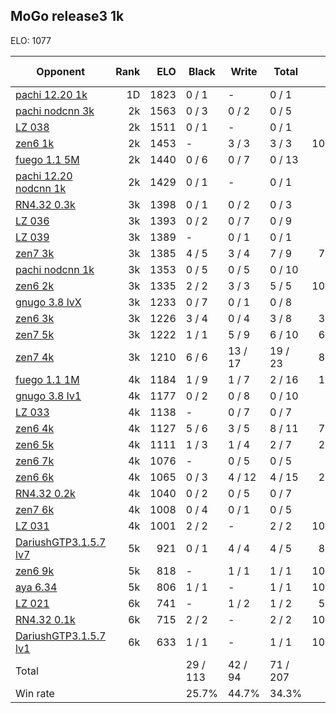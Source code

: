 ## MoGo release3 1k ##

ELO: 1077

Opponent | Rank | ELO | Black | Write | Total | Win rate
---------|-----:|----:|-------|-------|-------|-------:
[pachi 12.20 1k](pachi%2012.20%201k.md) | 1D | 1823 | 0 / 1 | - | 0 / 1 | 0.0%
[pachi nodcnn 3k](pachi%20nodcnn%203k.md) | 2k | 1563 | 0 / 3 | 0 / 2 | 0 / 5 | 0.0%
[LZ 038](LZ%20038.md) | 2k | 1511 | 0 / 1 | - | 0 / 1 | 0.0%
[zen6 1k](zen6%201k.md) | 2k | 1453 | - | 3 / 3 | 3 / 3 | 100.0%
[fuego 1.1 5M](fuego%201.1%205M.md) | 2k | 1440 | 0 / 6 | 0 / 7 | 0 / 13 | 0.0%
[pachi 12.20 nodcnn 1k](pachi%2012.20%20nodcnn%201k.md) | 2k | 1429 | 0 / 1 | - | 0 / 1 | 0.0%
[RN4.32 0.3k](RN4.32%200.3k.md) | 3k | 1398 | 0 / 1 | 0 / 2 | 0 / 3 | 0.0%
[LZ 036](LZ%20036.md) | 3k | 1393 | 0 / 2 | 0 / 7 | 0 / 9 | 0.0%
[LZ 039](LZ%20039.md) | 3k | 1389 | - | 0 / 1 | 0 / 1 | 0.0%
[zen7 3k](zen7%203k.md) | 3k | 1385 | 4 / 5 | 3 / 4 | 7 / 9 | 77.8%
[pachi nodcnn 1k](pachi%20nodcnn%201k.md) | 3k | 1353 | 0 / 5 | 0 / 5 | 0 / 10 | 0.0%
[zen6 2k](zen6%202k.md) | 3k | 1335 | 2 / 2 | 3 / 3 | 5 / 5 | 100.0%
[gnugo 3.8 lvX](gnugo%203.8%20lvX.md) | 3k | 1233 | 0 / 7 | 0 / 1 | 0 / 8 | 0.0%
[zen6 3k](zen6%203k.md) | 3k | 1226 | 3 / 4 | 0 / 4 | 3 / 8 | 37.5%
[zen7 5k](zen7%205k.md) | 3k | 1222 | 1 / 1 | 5 / 9 | 6 / 10 | 60.0%
[zen7 4k](zen7%204k.md) | 3k | 1210 | 6 / 6 | 13 / 17 | 19 / 23 | 82.6%
[fuego 1.1 1M](fuego%201.1%201M.md) | 4k | 1184 | 1 / 9 | 1 / 7 | 2 / 16 | 12.5%
[gnugo 3.8 lv1](gnugo%203.8%20lv1.md) | 4k | 1177 | 0 / 2 | 0 / 8 | 0 / 10 | 0.0%
[LZ 033](LZ%20033.md) | 4k | 1138 | - | 0 / 7 | 0 / 7 | 0.0%
[zen6 4k](zen6%204k.md) | 4k | 1127 | 5 / 6 | 3 / 5 | 8 / 11 | 72.7%
[zen6 5k](zen6%205k.md) | 4k | 1111 | 1 / 3 | 1 / 4 | 2 / 7 | 28.6%
[zen6 7k](zen6%207k.md) | 4k | 1076 | - | 0 / 5 | 0 / 5 | 0.0%
[zen6 6k](zen6%206k.md) | 4k | 1065 | 0 / 3 | 4 / 12 | 4 / 15 | 26.7%
[RN4.32 0.2k](RN4.32%200.2k.md) | 4k | 1040 | 0 / 2 | 0 / 5 | 0 / 7 | 0.0%
[zen7 6k](zen7%206k.md) | 4k | 1008 | 0 / 4 | 0 / 1 | 0 / 5 | 0.0%
[LZ 031](LZ%20031.md) | 4k | 1001 | 2 / 2 | - | 2 / 2 | 100.0%
[DariushGTP3.1.5.7 lv7](DariushGTP3.1.5.7%20lv7.md) | 5k | 921 | 0 / 1 | 4 / 4 | 4 / 5 | 80.0%
[zen6 9k](zen6%209k.md) | 5k | 818 | - | 1 / 1 | 1 / 1 | 100.0%
[aya 6.34](aya%206.34.md) | 5k | 806 | 1 / 1 | - | 1 / 1 | 100.0%
[LZ 021](LZ%20021.md) | 6k | 741 | - | 1 / 2 | 1 / 2 | 50.0%
[RN4.32 0.1k](RN4.32%200.1k.md) | 6k | 715 | 2 / 2 | - | 2 / 2 | 100.0%
[DariushGTP3.1.5.7 lv1](DariushGTP3.1.5.7%20lv1.md) | 6k | 633 | 1 / 1 | - | 1 / 1 | 100.0%
Total | | | 29 / 113 | 42 / 94 | 71 / 207 | 
Win rate| | | 25.7% | 44.7% | 34.3% | 
